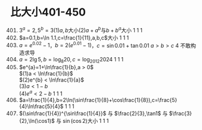 # 比大小401-450
401. $3^{a}=2,5^{b}=3$(1)$a,b$大小(2)$a + a^{b}$与$b + b^{a}$大小	1	1	1
402. $a=0.1,b=\ln 1.1,c=\frac{1}{11},a,b,c$大小	1	1	1
403. $a=e^{0.02}-1$，$b=2(e^{0.01}-1)$，$c=\sin 0.01 + \tan 0.01$	$a > b > c$	4	不敢构造求导
404. $a=2\lg 5,b=\log_8 20,c=\log_{2012} 2024$	1	1	1
405. $e^{a}=1+\ln\frac{1}{b},a > 0$ <br> $(1)a < \ln\frac{1}{b}$ <br> $(2)e^{b} < \ln\frac{1}{a}$ <br> $(3)a < 1-b$ <br> $(4)e^{a} < 2-b$	1	1	1
406. $a=\frac{1}{4},b=2\ln(\sin\frac{1}{8}+\cos\frac{1}{8}),c=\frac{5}{4}\ln\frac{5}{4}$	1	1	1
407. $(\sin\frac{1}{4})^{\sin\frac{1}{4}}$ 与 $\frac{2}{3},\tan1$ 与 $\frac{3}{2},\ln(\cos1)$ 与 $\sin(\cos2)$大小 	1	1	1